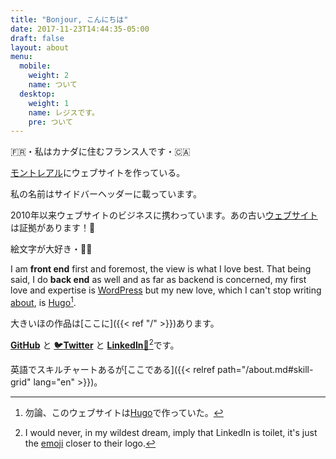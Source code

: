 ```yaml
---
title: "Bonjour, こんにちは"
date: 2017-11-23T14:44:35-05:00
draft: false
layout: about
menu:
  mobile:
    weight: 2
    name: ついて
  desktop: 
    weight: 1
    name: レジスです。
    pre: ついて
---
```



🇫🇷・私はカナダに住むフランス人です・🇨🇦

[モントレアル](/ja/project_tags/mtl/)にウェブサイトを作っている。

私の名前は<span class="desktop-inline">サイドバー</span><span class="mobile-inline tablet-inline">ヘッダー</span>に載っています。

2010年以来ウェブサイトのビジネスに携わっています。あの古い[ウェブサイト](https://2011.regisphilibert.com/)は証拠があります！🔎

絵文字が大好き・🤷‍♂️

I am __front end__ first and foremost, the view is what I love best. That being said, I do __back end__ as well and as far as backend is concerned, my first love and expertise is [WordPress](/project_tags/wordpress) but my new love, which I can't stop writing [about](/tags/hugo), is [Hugo](http://gohugo.io/)[^1].

大きいほの作品は[ここに]({{< ref "/" >}})あります。

<span class="black-color">[__GitHub__](https://github.com/regisphilibert "ギットハブ")</span> と <span class="twitter-color">[🐦__Twitter__](https://twitter.com/regisphilibert "ツイッター")</span> と <span class="black-color">[__LinkedIn__🚾](https://www.linkedin.com/in/regisphilibert "リンクトイン")</span>[^2]です。

英語でスキルチャートあるが[ここである]({{< relref path="/about.md#skill-grid" lang="en" >}})。

[^2]: I would never, in my wildest dream, imply that LinkedIn is toilet, it's just the [emoji](https://emojipedia.org/water-closet/) closer to their logo.

[^1]: 勿論、このウェブサイトは[Hugo](http://gohugo.io/)で作っていた。